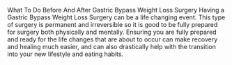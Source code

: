 What To Do Before And After Gastric Bypass Weight Loss Surgery
Having a Gastric Bypass Weight Loss Surgery can be a life changing event. This type of surgery is permanent and irreversible so it is good to be fully prepared for surgery both physically and mentally. Ensuring you are fully prepared and ready for the life changes that are about to occur can make recovery and healing much easier, and can also drastically help with the transition into your new lifestyle and eating habits.
